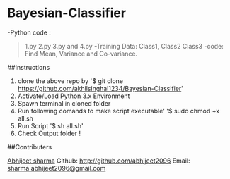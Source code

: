 # Bayesian-Classifier
-Python code :
>	1.py 2.py 3.py and 4.py 
-Training Data:
>	Class1, Class2 Class3 
-code:
>	Find Mean, Variance and Co-variance.

##Instructions
1. clone the above repo by 
	`$ git clone https://github.com/akhilsinghal1234/Bayesian-Classifier'
2. Activate/Load Python 3.x Environment
3. Spawn terminal in cloned folder
4. Run following comands to make script executable'
 	'$ sudo chmod +x all.sh
5. Run Script
 	'$ sh all.sh' 
6. Check Output folder !

##Contributers

[Abhijeet sharma](http://students.iitmandi.ac.in/~abhijeet_sharma)
Github: http://github.com/abhijeet2096
Email: sharma.abhijeet2096@gmail.com

